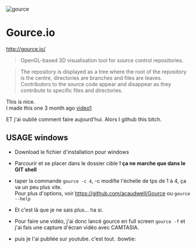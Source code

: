 ![gource](http://gource.io/images/gource-linux.jpg)

# Gource.io
http://gource.io/

> OpenGL-based 3D visualisation tool for source control repositories.

> The repository is displayed as a tree where the root of the repository is the
centre, directories are branches and files are leaves. Contributors to the
source code appear and disappear as they contribute to specific files and
directories.

This is nice.  
I made this one 3 month ago [video1](https://www.youtube.com/watch?v=oa82eqkm0ws)

ET j'ai oublié comment faire aujourd'hui. Alors I github this bitch.   

## USAGE windows

- Download le fichier d'installation pour windows
- Parcourir et se placer dans le dossier cible **! ça ne marche que dans le GIT shell**  
- taper la commande `gource -c 4`, -c modifie l'échelle de tps de 1 à 4, ça va un peu plus vite.  
Pour plus d'options, voir https://github.com/acaudwell/Gource ou `gource --help`

- Et c'est là que je ne sais plus... ha si. 
- Pour faire une vidéo, j'ai donc lancé gource en full screen `gource -f` et j'ai fais une capture d'écran vidéo avec CAMTASIA.
- puis je l'ai publiée sur youtube. c'est tout. :bowtie:


